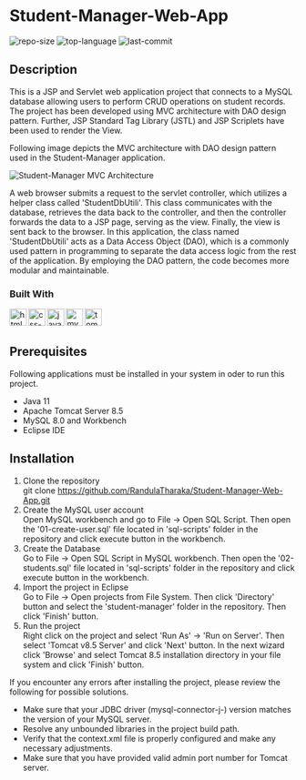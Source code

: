# Student-Manager-Web-App
![repo-size](https://img.shields.io/github/repo-size/RandulaTharaka/Student-Manager-Web-App) 
![top-language](https://img.shields.io/github/languages/top/RandulaTharaka/Student-Manager-Web-App) 
![last-commit](https://img.shields.io/github/last-commit/RandulaTharaka/Student-Manager-Web-App) 

## Description
This is a JSP and Servlet web application project that connects to a MySQL database allowing users to perform CRUD operations on student records. The project has been developed using MVC architecture with DAO design pattern. Further, JSP Standard Tag Library (JSTL) and JSP Scriplets have been used to render the View. 

Following image depicts the MVC architecture with DAO design pattern used in the Student-Manager application. 

![Student-Manager MVC Architecture](https://github.com/RandulaTharaka/Student-Manager-Web-App/assets/60685092/2ab0e990-7d2b-4a50-889e-abbeb820c873)

A web browser submits a request to the servlet controller, which utilizes a helper class called 'StudentDbUtili'. This class communicates with the database, retrieves the data back to the controller, and then the controller forwards the data to a JSP page, serving as the view. Finally, the view is sent back to the browser.
In this application, the class named 'StudentDbUtili' acts as a Data Access Object (DAO), which is a commonly used pattern in programming to separate the data access logic from the rest of the application. By employing the DAO pattern, the code becomes more modular and maintainable.

### Built With
<img align= "left" style="padding-right" width="30px" alt="html-icon" src="https://cdn.jsdelivr.net/gh/devicons/devicon/icons/html5/html5-original.svg" />
<img align= "left" style="padding-right" width="30px" alt="css-icon" src="https://cdn.jsdelivr.net/gh/devicons/devicon/icons/css3/css3-original.svg" />
<img align= "left" style="padding-right" width="30px" alt="java-icon" src="https://cdn.jsdelivr.net/gh/devicons/devicon/icons/java/java-original.svg" />
<img align= "left" style="padding-right" width="30px" alt="mysql-icon" src="https://cdn.jsdelivr.net/gh/devicons/devicon/icons/mysql/mysql-original.svg" />
<img align= "left" style="padding-right" width="30px" alt="tomcat-icon" src="https://cdn.jsdelivr.net/gh/devicons/devicon/icons/tomcat/tomcat-original.svg" />       
</br>
</br>

          
## Prerequisites
Following applications must be installed in your system in oder to run this project.
- Java 11
- Apache Tomcat Server 8.5
- MySQL 8.0 and Workbench
- Eclipse IDE

## Installation 
1. Clone the repository<br>
   git clone https://github.com/RandulaTharaka/Student-Manager-Web-App.git
2. Create the MySQL user account<br>
   Open MySQL workbench and go to File -> Open SQL Script. Then open the '01-create-user.sql' file located in 'sql-scripts' folder in the repository and click execute button in the workbench.
3. Create the Database<br>
   Go to File -> Open SQL Script in MySQL workbench. Then open the '02-students.sql' file located in 'sql-scripts' folder in the repository and click execute button in the workbench.
4. Import the project in Eclipse<br>
   Go to File -> Open projects from File System. Then click 'Directory' button and select the 'student-manager' folder in the repository. Then click 'Finish' button.
5. Run the project<br>
   Right click on the project and select 'Run As' -> 'Run on Server'. Then select 'Tomcat v8.5 Server' and click 'Next' button. In the next wizard click 'Browse' and select Tomcat 8.5 installation directory in your file system and click 'Finish' button.

If you encounter any errors after installing the project, please review the following for possible solutions.
   - Make sure that your JDBC driver (mysql-connector-j-) version matches the version of your MySQL server.
   - Resolve any unbounded libraries in the project build path.
   - Verify that the context.xml file is properly configured and make any necessary adjustments.
   - Make sure that you have provided valid admin port number for Tomcat server.
